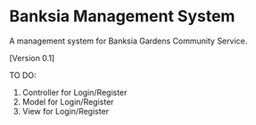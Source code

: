 # Banksia Management System

A management system for Banksia Gardens Community Service.

[Version 0.1]

TO DO:
1. Controller for Login/Register
2. Model for Login/Register
3. View for Login/Register